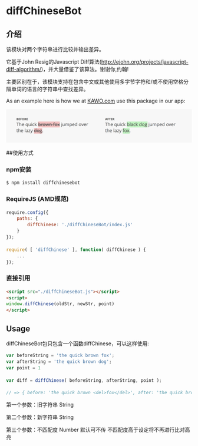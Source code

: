 diffChineseBot
===========

## 介绍
该模块对两个字符串进行比较并输出差异。

它基于John Resig的Javascript Diff算法(http://ejohn.org/projects/javascript-diff-algorithm/)，并大量借鉴了该算法。谢谢你,约翰!

主要区别在于，该模块支持在包含中文或其他使用多字节字符和/或不使用空格分隔单词的语言的字符串中查找差异。


As an example here is how we at [KAWO.com](http://kawo.com) use this package in our app:

![Image text](./diff-example.png)

##使用方式

### npm安装

```bash
$ npm install diffchinesebot
```

### RequireJS (AMD规范)
```javascript
require.config({
	paths: {
		diffChinese: './diffChineseBot/index.js'
	}
});

require( [ 'diffChinese' ], function( diffChinese ) {
	...
});

```

### 直接引用
```html
<script src="./diffChineseBot.js"></script>
<script>
window.diffChinese(oldStr, newStr, point)
</script>
```

## Usage

diffChineseBot包只包含一个函数diffChinese，可以这样使用:
```javascript
var beforeString = 'the quick brown fox';
var afterString = 'the quick brown dog';
var point = 1

var diff = diffChinese( beforeString, afterString, point );

// => { before: 'the quick brown <del>fox</del>', after: 'the quick brown <ins>dog</ins>' }
```

第一个参数：旧字符串	String

第二个参数：新字符串	String

第三个参数：不匹配度 	Number 默认可不传 不匹配度高于设定将不再进行比对高亮